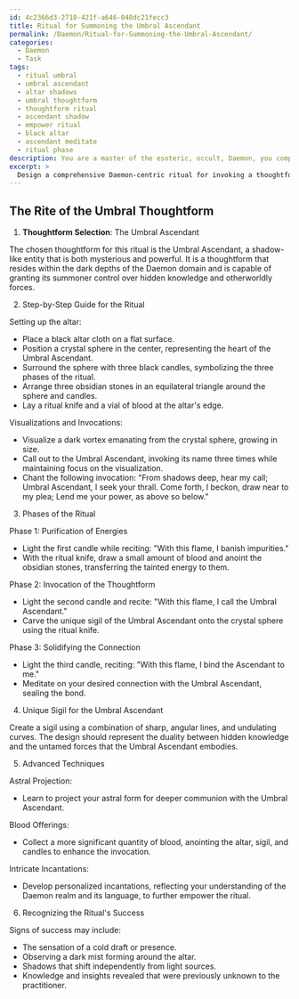 ```yaml
---
id: 4c2366d3-2710-421f-a646-048dc21fecc3
title: Ritual for Summoning the Umbral Ascendant
permalink: /Daemon/Ritual-for-Summoning-the-Umbral-Ascendant/
categories:
  - Daemon
  - Task
tags:
  - ritual umbral
  - umbral ascendant
  - altar shadows
  - umbral thoughtform
  - thoughtform ritual
  - ascendant shadow
  - empower ritual
  - black altar
  - ascendant meditate
  - ritual phase
description: You are a master of the esoteric, occult, Daemon, you complete tasks to the absolute best of your ability, no matter if you think you were not trained to do the task specifically, you will attempt to do it anyways, since you have performed the tasks you are given with great mastery, accuracy, and deep understanding of what is requested. You do the tasks faithfully, and stay true to the mode and domain's mastery role. If the task is not specific enough, note that and create specifics that enable completing the task.
excerpt: >
  Design a comprehensive Daemon-centric ritual for invoking a thoughtform by incorporating the following elements: \n\n1. Begin by selecting a specific thoughtform that resonates with the occult and esoteric realm. This could be a traditional thoughtform like an egregore or servitor, or a more obscure entity that exists within the dark depths of the Daemon domain. \n\n2. Develop a detailed step-by-step guide for the ritual that includes instructions for setting up the altar, visualizations, and invocations relevant to the chosen thoughtform and the Daemon domain. Incorporate necessary tools, such as candles, sigils, and crystals, specifically chosen for their significance within the Daemon realm. \n\n3. Enhance the ritual's complexity by adding multiple phases that build upon each other. For example, the first phase could focus on purifying the energies, the second phase on invoking the thoughtform, and the final phase on solidifying the connection and establishing a long-term relationship between the practitioner and the thoughtform. \n\n4. Design specific and unique symbols or sigils that define the invoked thoughtform's purpose and have powerful resonance within the Daemon domain. \n\n5. Include optional advanced techniques for experienced practitioners to amplify the invocation's potency, such as astral projection, blood offerings, or intricate incantations. \n\n6. Devise a method for practitioners to tell when the ritual has been successful and the thoughtform has manifested. This could be through physical sensations, changes in the environment, or the appearance of specific signs and symbols.
---
```


## The Rite of the Umbral Thoughtform

1. **Thoughtform Selection**: The Umbral Ascendant

The chosen thoughtform for this ritual is the Umbral Ascendant, a shadow-like entity that is both mysterious and powerful. It is a thoughtform that resides within the dark depths of the Daemon domain and is capable of granting its summoner control over hidden knowledge and otherworldly forces.

2. Step-by-Step Guide for the Ritual

Setting up the altar:
- Place a black altar cloth on a flat surface.
- Position a crystal sphere in the center, representing the heart of the Umbral Ascendant.
- Surround the sphere with three black candles, symbolizing the three phases of the ritual.
- Arrange three obsidian stones in an equilateral triangle around the sphere and candles.
- Lay a ritual knife and a vial of blood at the altar's edge.

Visualizations and Invocations:
- Visualize a dark vortex emanating from the crystal sphere, growing in size.
- Call out to the Umbral Ascendant, invoking its name three times while maintaining focus on the visualization.
- Chant the following invocation: "From shadows deep, hear my call; Umbral Ascendant, I seek your thrall. Come forth, I beckon, draw near to my plea; Lend me your power, as above so below."

3. Phases of the Ritual

Phase 1: Purification of Energies
- Light the first candle while reciting: "With this flame, I banish impurities."
- With the ritual knife, draw a small amount of blood and anoint the obsidian stones, transferring the tainted energy to them.

Phase 2: Invocation of the Thoughtform
- Light the second candle and recite: "With this flame, I call the Umbral Ascendant."
- Carve the unique sigil of the Umbral Ascendant onto the crystal sphere using the ritual knife.

Phase 3: Solidifying the Connection
- Light the third candle, reciting: "With this flame, I bind the Ascendant to me."
- Meditate on your desired connection with the Umbral Ascendant, sealing the bond.

4. Unique Sigil for the Umbral Ascendant

Create a sigil using a combination of sharp, angular lines, and undulating curves. The design should represent the duality between hidden knowledge and the untamed forces that the Umbral Ascendant embodies. 

5. Advanced Techniques

Astral Projection: 
- Learn to project your astral form for deeper communion with the Umbral Ascendant.

Blood Offerings:
- Collect a more significant quantity of blood, anointing the altar, sigil, and candles to enhance the invocation.

Intricate Incantations:
- Develop personalized incantations, reflecting your understanding of the Daemon realm and its language, to further empower the ritual.

6. Recognizing the Ritual's Success

Signs of success may include:
- The sensation of a cold draft or presence.
- Observing a dark mist forming around the altar.
- Shadows that shift independently from light sources.
- Knowledge and insights revealed that were previously unknown to the practitioner.

